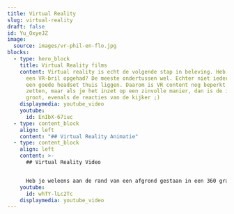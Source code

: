 ```yaml
---
title: Virtual Reality
slug: virtual-reality
draft: false
id: Yu_OxyeJZ
image:
  source: images/vr-phil-en-flo.jpg
blocks:
  - type: hero_block
    title: Virtual Reality films
    content: Virtual reality is echt de volgende stap in beleving. Heb je wel eens
      een VR-bril opgehad? De meeste ondertussen wel. Echter niet iedereen heeft
      een goede headset thuis liggen. Daarom is VR content nog beperkt in te
      zetten, maar als je het inzet op een zinvolle manier, dan is de imapct erg
      groot, evenals de reacties van de kijker ;)
    displaymedia: youtube_video
    youtube:
      id: EnIbX-67iuc
  - type: content_block
    align: left
    content: "## Virtual Reality Animatie"
  - type: content_block
    align: left
    content: >-
      ## Virtual Reality Video


      Heb je weleens aan de rand van een afgrond gestaan in een 360 graden film? Of heb je weleens in een VR achtbaan gezeten? Het gevoel alsof je naar beneden valt of gaat vallen? Je maakt het dan ook echt mee, dat is de kracht van Virtual reality video. Lees hier meer over de mogelijkheden voor jouw organisatie.
    youtube:
      id: whTY-lLc2Tc
    displaymedia: youtube_video
---
```

